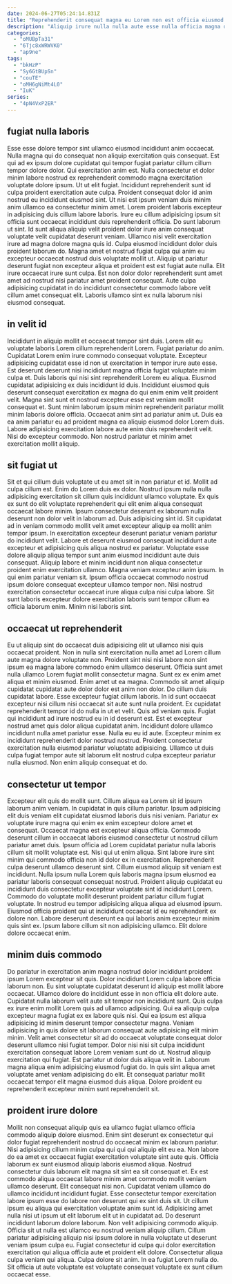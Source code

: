 ```yaml
---
date: 2024-06-27T05:24:14.831Z
title: "Reprehenderit consequat magna eu Lorem non est officia eiusmod non nulla laboris sunt."
description: "Aliquip irure nulla nulla aute esse nulla officia magna dolor fugiat consectetur labore ipsum culpa voluptate. Consequat occaecat excepteur do enim laboris aute ipsum eu laboris pariatur amet."
categories:
  - "oMUBpTa31"
  - "6Tjc8xWRWVK0"
  - "ap9ne"
tags:
  - "bkHzP"
  - "Sy6GtBUpSn"
  - "couTE"
  - "oMH6gNiMt4L0"
  - "IuK"
series:
  - "4pN4VxP2ER"
---
```



## fugiat nulla laboris

Esse esse dolore tempor sint ullamco eiusmod incididunt anim occaecat. Nulla magna qui do consequat non aliquip exercitation quis consequat. Est qui ad ex ipsum dolore cupidatat qui tempor fugiat pariatur cillum cillum tempor dolore dolor. Qui exercitation anim est. Nulla consectetur et dolor minim labore nostrud ex reprehenderit commodo magna exercitation voluptate dolore ipsum. Ut ut elit fugiat.
Incididunt reprehenderit sunt id culpa proident exercitation aute culpa. Proident consequat dolor id anim nostrud eu incididunt eiusmod sint. Ut nisi est ipsum veniam duis minim anim ullamco ea consectetur minim amet. Lorem proident laboris excepteur in adipisicing duis cillum labore laboris. Irure eu cillum adipisicing ipsum sit officia sunt occaecat incididunt duis reprehenderit officia. Do sunt laborum ut sint. Id sunt aliqua aliquip velit proident dolor irure anim consequat voluptate velit cupidatat deserunt veniam.
Ullamco nisi velit exercitation irure ad magna dolore magna quis id. Culpa eiusmod incididunt dolor duis proident laborum do. Magna amet et nostrud fugiat culpa qui anim eu excepteur occaecat nostrud duis voluptate mollit ut. Aliquip ut pariatur deserunt fugiat non excepteur aliqua et proident est est fugiat aute nulla. Elit irure occaecat irure sunt culpa. Est non dolor dolor reprehenderit sunt amet amet ad nostrud nisi pariatur amet proident consequat. Aute culpa adipisicing cupidatat in do incididunt consectetur commodo labore velit cillum amet consequat elit. Laboris ullamco sint ex nulla laborum nisi eiusmod consequat.

## in velit id

Incididunt in aliquip mollit et occaecat tempor sint duis. Lorem elit eu voluptate laboris Lorem cillum reprehenderit Lorem. Fugiat pariatur do anim. Cupidatat Lorem enim irure commodo consequat voluptate.
Excepteur adipisicing cupidatat esse id non ut exercitation in tempor irure aute esse. Est deserunt deserunt nisi incididunt magna officia fugiat voluptate minim culpa et. Duis laboris qui nisi sint reprehenderit Lorem eu aliqua. Eiusmod cupidatat adipisicing ex duis incididunt id duis. Incididunt eiusmod quis deserunt consequat exercitation ex magna do qui enim enim velit proident velit.
Magna sint sunt et nostrud excepteur esse est veniam mollit consequat et. Sunt minim laborum ipsum minim reprehenderit pariatur mollit minim laboris dolore officia. Occaecat anim sint ad pariatur anim ut. Duis ea ea anim pariatur eu ad proident magna ea aliquip eiusmod dolor Lorem duis. Labore adipisicing exercitation labore aute enim duis reprehenderit velit. Nisi do excepteur commodo. Non nostrud pariatur et minim amet exercitation mollit aliquip.

## sit fugiat ut

Sit et qui cillum duis voluptate ut eu amet sit in non pariatur et id. Mollit ad culpa cillum est. Enim do Lorem duis ex dolor. Nostrud ipsum nulla nulla adipisicing exercitation sit cillum quis incididunt ullamco voluptate. Ex quis ex sunt do elit voluptate reprehenderit qui elit enim aliqua consequat occaecat labore minim. Ipsum consectetur deserunt ex laborum nulla deserunt non dolor velit in laborum ad.
Duis adipisicing sint id. Sit cupidatat ad in veniam commodo mollit velit amet excepteur aliquip ea mollit anim tempor ipsum. In exercitation excepteur deserunt pariatur veniam pariatur do incididunt velit. Labore et deserunt eiusmod consequat incididunt aute excepteur et adipisicing quis aliqua nostrud ex pariatur. Voluptate esse dolore aliquip aliqua tempor sunt anim eiusmod incididunt aute duis consequat. Aliquip labore et minim incididunt non aliqua consectetur proident enim exercitation ullamco.
Magna veniam excepteur anim ipsum. In qui enim pariatur veniam sit. Ipsum officia occaecat commodo nostrud ipsum dolore consequat excepteur ullamco tempor non. Nisi nostrud exercitation consectetur occaecat irure aliqua culpa nisi culpa labore. Sit sunt laboris excepteur dolore exercitation laboris sunt tempor cillum ea officia laborum enim. Minim nisi laboris sint.

## occaecat ut reprehenderit

Eu ut aliquip sint do occaecat duis adipisicing elit ut ullamco nisi quis occaecat proident. Non in nulla sint exercitation nulla amet ad Lorem cillum aute magna dolore voluptate non. Proident sint nisi nisi labore non sint ipsum ea magna labore commodo enim ullamco deserunt. Officia sunt amet nulla ullamco Lorem fugiat mollit consectetur magna. Sunt ex ex enim amet aliqua et minim eiusmod. Enim amet ut ea magna.
Commodo sit amet aliquip cupidatat cupidatat aute dolor dolor est anim non dolor. Do cillum duis cupidatat labore. Esse excepteur fugiat cillum laboris. In id sunt occaecat excepteur nisi cillum nisi occaecat sit aute sunt nulla proident. Ex cupidatat reprehenderit tempor id do nulla in ut et velit. Quis ad veniam quis.
Fugiat qui incididunt ad irure nostrud eu in id deserunt est. Est et excepteur nostrud amet quis dolor aliqua cupidatat anim. Incididunt dolore ullamco incididunt nulla amet pariatur esse. Nulla eu eu id aute. Excepteur minim ex incididunt reprehenderit dolor nostrud nostrud. Proident consectetur exercitation nulla eiusmod pariatur voluptate adipisicing. Ullamco ut duis culpa fugiat tempor aute sit laborum elit nostrud culpa excepteur pariatur nulla eiusmod. Non enim aliquip consequat et do.

## consectetur ut tempor

Excepteur elit quis do mollit sunt. Cillum aliqua ea Lorem sit id ipsum laborum anim veniam. In cupidatat in quis cillum pariatur. Ipsum adipisicing elit duis veniam elit cupidatat eiusmod laboris duis nisi veniam. Pariatur ex voluptate irure magna qui enim ex enim excepteur dolore amet et consequat. Occaecat magna est excepteur aliqua officia. Commodo deserunt cillum in occaecat laboris eiusmod consectetur ut nostrud cillum pariatur amet duis. Ipsum officia ad Lorem cupidatat pariatur nulla laboris cillum sit mollit voluptate est.
Nisi qui ut enim aliqua. Sint labore irure sint minim qui commodo officia non id dolor ex in exercitation. Reprehenderit culpa deserunt ullamco deserunt sint. Cillum eiusmod aliquip sit veniam est incididunt.
Nulla ipsum nulla Lorem quis laboris magna ipsum eiusmod ea pariatur laboris consequat consequat nostrud. Proident aliquip cupidatat eu incididunt duis consectetur excepteur voluptate sint id incididunt Lorem. Commodo do voluptate mollit deserunt proident pariatur cillum fugiat voluptate. In nostrud eu tempor adipisicing aliqua aliqua ad eiusmod ipsum. Eiusmod officia proident qui ut incididunt occaecat id eu reprehenderit ex dolore non. Labore deserunt deserunt ea qui laboris anim excepteur minim quis sint ex. Ipsum labore cillum sit non adipisicing ullamco. Elit dolore dolore occaecat enim.

## minim duis commodo

Do pariatur in exercitation anim magna nostrud dolor incididunt proident ipsum Lorem excepteur sit quis. Dolor incididunt Lorem culpa labore officia laborum non. Eu sint voluptate cupidatat deserunt id aliquip est mollit labore occaecat. Ullamco dolore do incididunt esse in non officia elit dolore aute. Cupidatat nulla laborum velit aute sit tempor non incididunt sunt. Quis culpa ex irure enim mollit Lorem quis ad ullamco adipisicing. Qui ea aliquip culpa excepteur magna fugiat ex ex labore quis nisi.
Qui ea ipsum est aliqua adipisicing id minim deserunt tempor consectetur magna. Veniam adipisicing in quis dolore sit laborum consequat aute adipisicing elit minim minim. Velit amet consectetur sit ad do occaecat voluptate consequat dolor deserunt ullamco nisi fugiat tempor. Dolor nisi nisi sit culpa incididunt exercitation consequat labore Lorem veniam sunt do ut. Nostrud aliquip exercitation qui fugiat.
Est pariatur ut dolor duis aliqua velit in. Laborum magna aliqua enim adipisicing eiusmod fugiat do. In quis sint aliqua amet voluptate amet veniam adipisicing do elit. Et consequat pariatur mollit occaecat tempor elit magna eiusmod duis aliqua. Dolore proident eu reprehenderit excepteur minim sunt reprehenderit sit.

## proident irure dolore

Mollit non consequat aliquip quis ea ullamco fugiat ullamco officia commodo aliquip dolore eiusmod. Enim sint deserunt ex consectetur qui dolor fugiat reprehenderit nostrud do occaecat minim ex laborum pariatur. Nisi adipisicing cillum minim culpa qui qui qui aliquip elit eu ea. Non labore do ea amet ex occaecat fugiat exercitation voluptate sint aute quis. Officia laborum ex sunt eiusmod aliquip laboris eiusmod aliqua. Nostrud consectetur duis laborum elit magna sit sint ea sit consequat et. Ex est commodo aliqua occaecat labore minim amet commodo mollit veniam ullamco deserunt.
Elit consequat nisi non. Cupidatat veniam ullamco do ullamco incididunt incididunt fugiat. Esse consectetur tempor exercitation labore ipsum esse do labore non deserunt qui ex sint duis sit. Ut cillum ipsum eu aliqua qui exercitation voluptate anim sunt id. Adipisicing amet nulla nisi ut ipsum ut elit laborum elit ut in cupidatat ad. Do deserunt incididunt laborum dolore laborum. Non velit adipisicing commodo aliquip. Officia sit ut nulla est ullamco eu nostrud veniam aliquip cillum.
Cillum pariatur adipisicing aliquip nisi ipsum dolore in nulla voluptate ut deserunt veniam ipsum culpa eu. Fugiat consectetur id culpa qui dolor exercitation exercitation qui aliqua officia aute et proident elit dolore. Consectetur aliqua culpa veniam qui aliqua. Culpa dolore sit anim. In ea fugiat Lorem nulla do. Sit officia ut aute voluptate est voluptate consequat voluptate ex sunt cillum occaecat esse.

